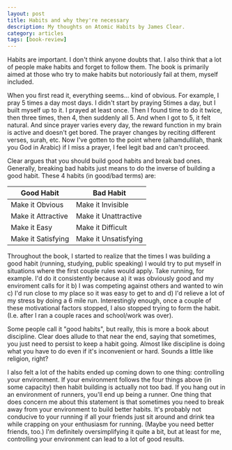 ```yaml
---
layout: post
title: Habits and why they're necessary
description: My thoughts on Atomic Habits by James Clear.
category: articles
tags: [book-review]
---
```


Habits are important. I don't think anyone doubts that. I also think that a lot of people make habits and forget to follow them.
The book is primarily aimed at those who try to make habits but notoriously fail at them, myself included. 

When you first read it, everything seems... kind of obvious. For example, I pray 5 times a day most days. I didn't start by praying 5times a day, but I built myself up to it. I prayed at least once. Then I found time to do it twice, then three times, then 4, then suddenly all 5. And when I got to 5, it felt natural. And since prayer varies every day, the reward function in my brain is active and
doesn't get bored. The prayer changes by reciting different verses, surah, etc. Now I've gotten to the point where (alhamdullilah, thank you God in Arabic) if I miss a prayer, I feel legit bad and can't proceed.

Clear argues that you should build good habits and break bad ones. Generally, breaking bad habits just means to do the inverse of building a good habit. These 4 habits (in good/bad terms) are:

| Good Habit | Bad Habit |
|---|---|
| Make it Obvious | Make it Invisible |
| Make it Attractive | Make it Unattractive |
| Make it Easy | Make it Difficult |
| Make it Satisfying | Make it Unsatisfying |

Throughout the book, I started to realize that the times I was building a good habit (running, studying, public speaking) I would try to put myself in situations where the first couple rules would apply. Take running, for example. I'd do it consistently because a) it was obviously good and my enviroment calls for it b) I was competing against others and wanted to win c) I'd run close to my place so it was easy to get to and d) I'd relieve a lot of my stress by doing a 6 mile run. Interestingly enough, once a couple of these motivational factors stopped, I also stopped trying to form the habit. (I.e. after I ran a couple races and school/work was over).

Some people call it "good habits", but really, this is more a book about discipline. 
Clear does allude to that near the end, saying that sometimes, you just need to persist to keep a habit going. Almost like discipline is doing what you have to do even if it's inconvenient or hard. Sounds a little like religion, right?

I also felt a lot of the habits ended up coming down to one thing: controlling your environment. If your environment follows the four things above (in some capacity) then habit building is actually not too bad. If you hang out in an environment of runners, you'll end up being a runner. One thing that does concern me about this statement is that sometimes you need to break away from your environment to build better habits.
It's probably not conducive to your running if all your friends just sit around and drink tea while crapping on your enthusiasm for running. (Maybe you need better friends, too.)
I'm definitely oversimplifying it quite a bit, but at least for me, controlling your environment can lead to a lot of good results.
